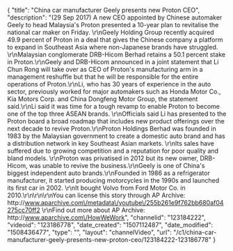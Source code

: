 {
    "title": "China car manufacturer Geely presents new Proton CEO",
    "description": "(29 Sep 2017) A new CEO appointed by Chinese automaker Geely to head Malaysia's Proton presented a 10-year plan to revitalise the national car maker on Friday. \r\nGeely Holding Group recently acquired 49.9 percent of Proton in a deal that gives the Chinese company a platform to expand in Southeast Asia where non-Japanese brands have struggled. \r\nMalaysian conglomerate DRB-Hicom Berhad retains a 50.1 percent stake in Proton.\r\nGeely and DRB-Hicom announced in a joint statement that Li Chun Rong will take over as CEO of Proton's manufacturing arm in a management reshuffle but that he will be responsible for the entire operations of Proton.\r\nLi, who has 30 years of experience in the auto sector, previously worked for major automakers such as Honda Motor Co., Kia Motors Corp. and China Dongfeng Motor Group, the statement said.\r\nLi said it was time for a tough revamp to enable Proton to become one of the top three ASEAN brands. \r\nOfficials said Li has presented to the Proton board a broad roadmap that includes new product offerings over the next decade to revive Proton.\r\nProton Holdings Berhad was founded in 1983 by the Malaysian government to create a domestic auto brand and has a distribution network in key Southeast Asian markets. \r\nIts sales have suffered due to growing competition and a reputation for poor quality and bland models. \r\nProton was privatised in 2012 but its new owner, DRB-Hicom, was unable to revive the business.\r\nGeely is one of China's biggest independent auto brands.\r\nFounded in 1986 as a refrigerator manufacturer, it started producing motorcycles in the 1990s and launched its first car in 2002. \r\nIt bought Volvo from Ford Motor Co. in 2010.\r\n\r\n\r\nYou can license this story through AP Archive: http:\/\/www.aparchive.com\/metadata\/youtube\/255b261e9f762bb680af04275cc70ff2 \r\nFind out more about AP Archive: http:\/\/www.aparchive.com\/HowWeWork",
    "channelid": "123184222",
    "videoid": "123186778",
    "date_created": "1507112487",
    "date_modified": "1508436477",
    "type": "",
    "layout": "channelVideo",
    "url": "\/c1\/china-car-manufacturer-geely-presents-new-proton-ceo\/123184222-123186778"
}